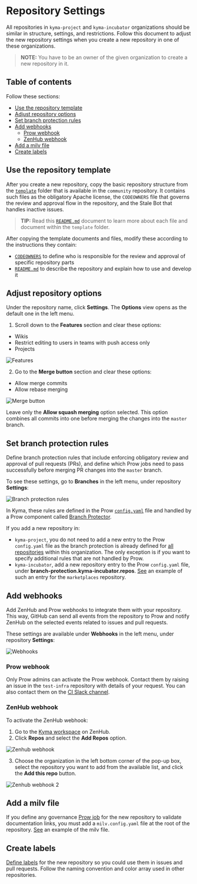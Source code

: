 # Repository Settings

All repositories in `kyma-project` and `kyma-incubator` organizations should be similar in structure, settings, and restrictions. Follow this document to adjust the new repository settings when you create a new repository in one of these organizations.

> **NOTE:** You have to be an owner of the given organization to create a new repository in it.

## Table of contents

Follow these sections:

- [Use the repository template](#use-the-repository-template)
- [Adjust repository options](#adjust-repository-options)
- [Set branch protection rules](#set-branch-protection-rules)
- [Add webhooks](#add-webhooks)
  - [Prow webhook](#prow-webhook)
  - [ZenHub webhook](#zenhub-webhook)
- [Add a milv file](#add-a-milv-file)
- [Create labels](#create-labels)

## Use the repository template

After you create a new repository, copy the basic repository structure from the [`template`](./repository-template/template) folder that is available in the `community` repository. It contains such files as the obligatory Apache license, the `CODEOWNERS` file that governs the review and approval flow in the repository, and the Stale Bot that handles inactive issues.

> **TIP:** Read this [`README.md`](./repository-template/README.md) document to learn more about each file and document within the `template` folder.

After copying the template documents and files, modify these according to the instructions they contain:
- [`CODEOWNERS`](./repository-template/template/CODEOWNERS) to define who is responsible for the review and approval of specific repository parts
- [`README.md`](./repository-template/template/README.md) to describe the repository and explain how to use and develop it

## Adjust repository options

Under the repository name, click **Settings**. The **Options** view opens as the default one in the left menu.

1. Scroll down to the **Features** section and clear these options:
- Wikis
- Restrict editing to users in teams with push access only
- Projects

![Features](../../assets/features.png)

2. Go to the **Merge button** section and clear these options:
- Allow merge commits
- Allow rebase merging

![Merge button](../../assets/merge-button.png)

Leave only the **Allow squash merging** option selected. This option combines all commits into one before merging the changes into the `master` branch.

## Set branch protection rules

Define branch protection rules that include enforcing obligatory review and approval of pull requests (PRs), and define which Prow jobs need to pass successfully before merging PR changes into the `master` branch.

To see these settings, go to **Branches** in the left menu, under repository **Settings**:

![Branch protection rules](../../assets/branch-protection-rules.png)

In Kyma, these rules are defined in the Prow [`config.yaml`](https://github.com/kyma-project/test-infra/blob/master/prow/config.yaml#L368) file and handled by a Prow component called [Branch Protector](https://github.com/kyma-project/test-infra/blob/master/docs/prow/prow-architecture.md#branch-protector).

If you add a new repository in:
- `kyma-project`, you do not need to add a new entry to the Prow `config.yaml` file as the branch protection is already defined for [all repositories](https://github.com/kyma-project/test-infra/blob/master/prow/config.yaml#L380) within this organization. The only exception is if you want to specify additional rules that are not handled by Prow.
- `kyma-incubator`, add a new repository entry to the Prow `config.yaml` file, under **branch-protection.kyma-incubator.repos**. [See](https://github.com/kyma-project/test-infra/blob/master/prow/config.yaml#L442) an example of such an entry for the `marketplaces` repository.

## Add webhooks

Add ZenHub and Prow webhooks to integrate them with your repository. This way, GitHub can send all events from the repository to Prow and notify ZenHub on the selected events related to issues and pull requests.

These settings are available under **Webhooks** in the left menu, under repository **Settings**:

![Webhooks](../../assets/webhooks.png)

### Prow webhook

Only Prow admins can activate the Prow webhook. Contact them by raising an issue in the `test-infra` repository with details of your request. You can also contact them on the [CI Slack channel](https://kyma-community.slack.com/messages/CD1C8PK1B/).

### ZenHub webhook

To activate the ZenHub webhook:
1. Go to the [Kyma workspace](https://app.zenhub.com/workspaces/kyma---all-repositories-5b6d5985084045741e744dea/board?repos=139590616,139590577,139847219,139590666,139590641,147495537,151691065,146318286,157188288,156510564,167399060,169101295,171673731,150745068,167146343,165843160,170300585,186589820,188835954) on ZenHub.
2. Click **Repos** and select the **Add Repos** option.

![Zenhub webhook](../../assets/zenhub-webhook.png)

3. Choose the organization in the left bottom corner of the pop-up box, select the repository you want to add from the available list, and click the **Add this repo** button.

![Zenhub webhook 2](../../assets/zenhub-webhook-2.png)

## Add a milv file

If you define any governance [Prow job](https://github.com/kyma-project/test-infra/blob/master/prow/jobs/) for the new repository to validate documentation links, you must add a `milv.config.yaml` file at the root of the repository. [See](https://github.com/kyma-project/test-infra/blob/master/milv.config.yaml) an example of the milv file.

## Create labels

[Define labels](https://help.github.com/en/articles/creating-a-label) for the new repository so you could use them in issues and pull requests. Follow the naming convention and color array used in other repositories.
